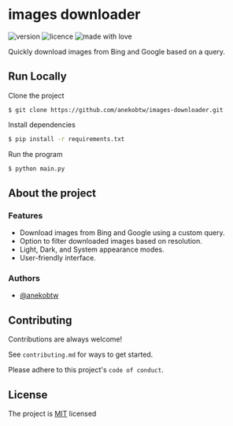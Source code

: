 # images downloader
![version](https://img.shields.io/badge/Project_version-1.0.0-blue)
![licence](https://img.shields.io/badge/License-MIT-green)
![made with love](https://img.shields.io/badge/Made_with-Love-red)
 
Quickly download images from Bing and Google based on a query. 

## Run Locally
Clone the project

```
$ git clone https://github.com/anekobtw/images-downloader.git
```

Install dependencies

```bash
$ pip install -r requirements.txt
```

Run the program

```bash
$ python main.py
```

## About the project
### Features
- Download images from Bing and Google using a custom query.
- Option to filter downloaded images based on resolution.
- Light, Dark, and System appearance modes.
- User-friendly interface.

### Authors
- [@anekobtw](https://www.github.com/anekobtw) 

## Contributing
Contributions are always welcome!

See `contributing.md` for ways to get started.

Please adhere to this project's `code of conduct`.

## License
The project is [MIT](https://choosealicense.com/licenses/mit/) licensed
